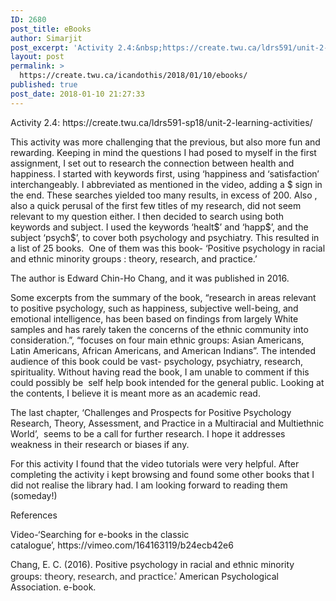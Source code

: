 ```yaml
---
ID: 2680
post_title: eBooks
author: Simarjit
post_excerpt: 'Activity 2.4:&nbsp;https://create.twu.ca/ldrs591/unit-2-learning-activities/ This activity was more challenging that the previous, but also more fun and rewarding. Keeping in mind the questions I had posed to myself in the first assignment, I set out to research the connection between health and happiness. I started with keywords first, using &lsquo;happiness and &lsquo;satisfaction&rsquo; interchangeably. I abbreviated as mentioned [&hellip;]'
layout: post
permalink: >
  https://create.twu.ca/icandothis/2018/01/10/ebooks/
published: true
post_date: 2018-01-10 21:27:33
---
```

<p>Activity 2.4: https://create.twu.ca/ldrs591-sp18/unit-2-learning-activities/</p>
<p>This activity was more challenging that the previous, but also more fun and rewarding. Keeping in mind the questions I had posed to myself in the first assignment, I set out to research the connection between health and happiness. I started with keywords first, using &#8216;happiness and &#8216;satisfaction&#8217; interchangeably. I abbreviated as mentioned in the video, adding a $ sign in the end. These searches yielded too many results, in excess of 200. Also , also a quick perusal of the first few titles of my research, did not seem relevant to my question either. I then decided to search using both keywords and subject. I used the keywords &#8216;healt$&#8217; and &#8216;happ$&#8217;, and the subject &#8216;psych$&#8217;, to cover both psychology and psychiatry. This resulted in a list of 25 books.  One of them was this book- &#8216;Positive psychology in racial and ethnic minority groups : theory, research, and practice.&#8217;</p>
<p>The author is Edward Chin-Ho Chang, and it was published in 2016.</p>
<p>Some excerpts from the summary of the book, &#8220;research in areas relevant to positive psychology, such as happiness, subjective well-being, and emotional intelligence, has been based on findings from largely White samples and has rarely taken the concerns of the ethnic community into consideration.&#8221;, &#8220;focuses on four main ethnic groups: Asian Americans, Latin Americans, African Americans, and American Indians&#8221;. The intended audience of this book could be vast- psychology, psychiatry, research, spirituality. Without having read the book, I am unable to comment if this could possibly be  self help book intended for the general public. Looking at the contents, I believe it is meant more as an academic read.</p>
<p>The last chapter, &#8216;Challenges and Prospects for Positive Psychology Research, Theory, Assessment, and Practice in a Multiracial and Multiethnic World&#8217;,  seems to be a call for further research. I hope it addresses weakness in their research or biases if any.</p>
<p>For this activity I found that the video tutorials were very helpful. After completing the activity i kept browsing and found some other books that I did not realise the library had. I am looking forward to reading them (someday!)</p>
<p>References</p>
<p>Video-&#8216;Searching for e-books in the classic catalogue&#8217;, https://vimeo.com/164163119/b24ecb42e6</p>
<p>Chang, E. C. (2016). Positive psychology in racial and ethnic minority groups: <span style="float: none;background-color: transparent;color: #333333;cursor: text;font-family: 'Lato',Helvetica,sans-serif;font-size: 16px;font-style: normal;font-variant: normal;font-weight: 400;letter-spacing: normal;text-align: left;text-decoration: none;text-indent: 0px">theory, research, and practice.&#8217;</span> American Psychological Association. e-book.</p>